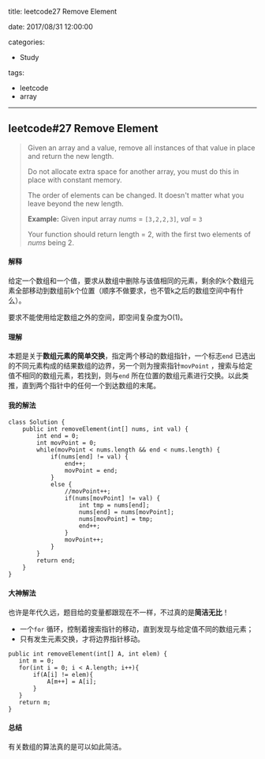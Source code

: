 title: leetcode27 Remove Element

date: 2017/08/31 12:00:00

categories:

- Study

tags:

- leetcode
- array

---

## leetcode#27 Remove Element

>Given an array and a value, remove all instances of that value in place and return the new length.
>
>Do not allocate extra space for another array, you must do this in place with constant memory.
>
>The order of elements can be changed. It doesn't matter what you leave beyond the new length.
>
>**Example:**
>Given input array *nums* = `[3,2,2,3]`, *val* = `3`
>
>Your function should return length = 2, with the first two elements of *nums* being 2.

#### 解释

给定一个数组和一个值，要求从数组中删除与该值相同的元素，剩余的k个数组元素全部移动到数组前k个位置（顺序不做要求，也不管k之后的数组空间中有什么）。

要求不能使用给定数组之外的空间，即空间复杂度为O(1)。

#### 理解

本题是关于**数组元素的简单交换**，指定两个移动的数组指针，一个标志`end` 已选出的不同元素构成的结果数组的边界，另一个则为搜索指针`movPoint` ，搜索与给定值不相同的数组元素，若找到，则与`end` 所在位置的数组元素进行交换。以此类推，直到两个指针中的任何一个到达数组的末尾。

#### 我的解法

```
class Solution {
    public int removeElement(int[] nums, int val) {
        int end = 0;
        int movPoint = 0;
        while(movPoint < nums.length && end < nums.length) {
            if(nums[end] != val) {
                end++;
                movPoint = end;
            }
            else {
                //movPoint++;
                if(nums[movPoint] != val) {
                    int tmp = nums[end];
                    nums[end] = nums[movPoint];
                    nums[movPoint] = tmp;
                    end++;
                }
                movPoint++;
            }
        }
        return end;
    }
}
```

#### 大神解法

也许是年代久远，题目给的变量都跟现在不一样，不过真的是**简洁无比**！

- 一个`for` 循环，控制着搜索指针的移动，直到发现与给定值不同的数组元素；
- 只有发生元素交换，才将边界指针移动。

```
public int removeElement(int[] A, int elem) {
   int m = 0;    
   for(int i = 0; i < A.length; i++){
       if(A[i] != elem){
           A[m++] = A[i];
       }
   }
   return m;
}
```

#### 总结

有关数组的算法真的是可以如此简洁。